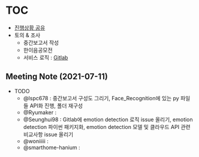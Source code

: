 # [TOC](https://github.com/Eye-Remocon/MeetingNote/issues/23)
- [진행상황 공유](0627.md#meeting-note-2021-06-27)
- 토의 & 조사
  - 중간보고서 작성
  - 한이음공모전
  - 서비스 로직 : [Gitlab](https://lab.hanium.or.kr/21_HF388/Face_Recognition/issues/7)

## Meeting Note (2021-07-11)
- TODO
  - @lspc678 : 중간보고서 구성도 그리기, Face_Recognition에 있는 py 파일들 API화 진행, 폴더 재구성
  - @Ryumaker : 
  - @Seunghui98 : Gitlab에 emotion detection 로직 issue 올리기, emotion detection 파이썬 패키지화, emotion detection 모델 및 클라우드 API 관련 비교사항 issue 올리기
  - @woniiiii : 
  - @smarthome-hanium : 
